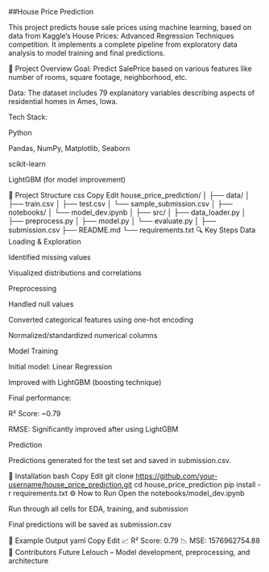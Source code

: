   ##House Price Prediction

This project predicts house sale prices using machine learning, based on data from Kaggle’s House Prices: Advanced Regression Techniques competition. It implements a complete pipeline from exploratory data analysis to model training and final predictions.

🔹 Project Overview
Goal: Predict SalePrice based on various features like number of rooms, square footage, neighborhood, etc.

Data: The dataset includes 79 explanatory variables describing aspects of residential homes in Ames, Iowa.

Tech Stack:

Python

Pandas, NumPy, Matplotlib, Seaborn

scikit-learn

LightGBM (for model improvement)

📁 Project Structure
css
Copy
Edit
house_price_prediction/
│
├── data/
│   ├── train.csv
│   ├── test.csv
│   └── sample_submission.csv
│
├── notebooks/
│   └── model_dev.ipynb
│
├── src/
│   ├── data_loader.py
│   ├── preprocess.py
│   ├── model.py
│   └── evaluate.py
│
├── submission.csv
├── README.md
└── requirements.txt
🔍 Key Steps
Data Loading & Exploration

Identified missing values

Visualized distributions and correlations

Preprocessing

Handled null values

Converted categorical features using one-hot encoding

Normalized/standardized numerical columns

Model Training

Initial model: Linear Regression

Improved with LightGBM (boosting technique)

Final performance:

R² Score: ~0.79

RMSE: Significantly improved after using LightGBM

Prediction

Predictions generated for the test set and saved in submission.csv.

📌 Installation
bash
Copy
Edit
git clone https://github.com/your-username/house_price_prediction.git
cd house_price_prediction
pip install -r requirements.txt
⚙️ How to Run
Open the notebooks/model_dev.ipynb

Run through all cells for EDA, training, and submission

Final predictions will be saved as submission.csv

🧪 Example Output
yaml
Copy
Edit
📈 R² Score: 0.79
📉 MSE: 1576962754.88
🤝 Contributors
Future Lelouch – Model development, preprocessing, and architecture


